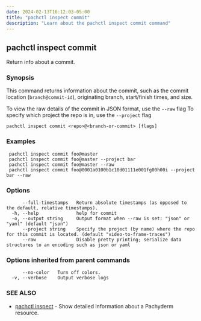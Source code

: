 ```yaml
---
date: 2024-02-13T16:12:03-05:00
title: "pachctl inspect commit"
description: "Learn about the pachctl inspect commit command"
---
```


## pachctl inspect commit

Return info about a commit.

### Synopsis

This command returns information about the commit, such as the commit location (`branch@commit-id`), originating branch, start/finish times, and size. 

 To view the raw details of the commit in JSON format, use the `--raw` flag 
 To specify which project the repo is in, use the `--project` flag 


```
pachctl inspect commit <repo>@<branch-or-commit> [flags]
```

### Examples

```
 pachctl inspect commit foo@master 
 pachctl inspect commit foo@master --project bar 
 pachctl inspect commit foo@master --raw 
 pachctl inspect commit foo@0001a0100b1c10d01111e001fg00h00i --project bar --raw 

```

### Options

```
      --full-timestamps   Return absolute timestamps (as opposed to the default, relative timestamps).
  -h, --help              help for commit
  -o, --output string     Output format when --raw is set: "json" or "yaml" (default "json")
      --project string    Specify the project (by name) where the repo for this commit is located. (default "video-to-frame-traces")
      --raw               Disable pretty printing; serialize data structures to an encoding such as json or yaml
```

### Options inherited from parent commands

```
      --no-color   Turn off colors.
  -v, --verbose    Output verbose logs
```

### SEE ALSO

* [pachctl inspect](../pachctl_inspect)	 - Show detailed information about a Pachyderm resource.

